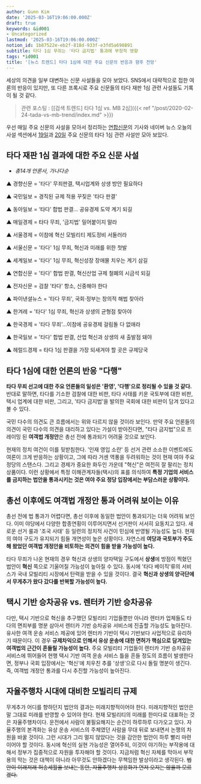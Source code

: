```yaml
---
author: Gunn Kim
date: '2025-03-16T19:06:00.000Z'
draft: true
keywords: &id001
- Uncategorized
lastmod: '2025-03-16T19:06:00.000Z'
notion_id: 1b87522e-eb2f-818d-933f-e3fd5a698891
subtitle: 타다 1심 무죄는 '타다 금지법' 통과에 부정적 영향
tags: *id001
title: '[뉴스 트렌드] 타다 1심에 대한 주요 신문의 반응과 향후 전망'
---
```


<!--
agree : 글 주제를 찾아서 들어온 방문자의 마음을 동의한다는 느낌을 준다. (유용한 기술이지만, 제대로 사용하는 사람은 드문 것이 현실이다.)
promise : 현재보다 분명히 나아질 수 있는 부분을 알려준다. (핵심만 이해한다면, 검색 상위권에 올릴 수 있다)
preview : 어떤 정보를 얻게되는지 알수 있도록 한다. (이글에서 활용법 5가지를 알아본다)
-->

세상의 의견을 일부 대변하는 신문 사설들을 모아 보았다. SNS에서 대략적으로 접한 여론의 반응이 있지만, 또 다른 프록시로 주요 신문들의 타다 재판 1심 관련 사설들도 기록이 될 것 같다.

> 관련 포스팅 : [[검색 트렌드] 타다 1심 vs. MB 2심]({{< ref "/post/2020-02-24-tada-vs-mb-trend/index.md" >}})

우선 매일 주요 신문의 사설을 모아서 정리하는 [연합신문](https://www.yna.co.kr/view/AKR20200220018400505?input=1195m)의 기사와 네이버 뉴스 오늘의 사설 섹션에서 [19일](https://news.naver.com/main/opinion/todayEditorial.nhn?date=20200219)과 [20일](https://news.naver.com/main/opinion/todayEditorial.nhn?&date=20200220&page=1) 주요 신문의 타다 1심 관련 사설만 모아 보았다.

## 타다 재판 1심 결과에 대한 주요 신문 사설
- *총14개 언론사, 가나다순*

▲ 경향신문 = '타다' 무죄판결, 택시업계와 상생 방안 필요하다

▲ 국민일보 = 경직된 규제 적용 꾸짖은 '타다 판결'

▲ 동아일보 = ‘타다’ 합법 판결… 공유경제 도약 계기 되길

▲ 매일경제 = 타다 무죄, '금지법' 밀어붙이지 말라

▲ 서울경제 = 이참에 혁신 모빌리티 제도정비 서둘러라

▲ 서울신문 = '타다' 1심 무죄, 혁신과 미래를 위한 첫발

▲ 세계일보 = '타다' 1심 무죄, 혁신성장 장애물 치우는 계기 삼길

▲ 연합신문 = '타다' 합법 판결, 혁신산업 규제 철폐의 시금석 되길

▲ 전자신문 = 검찰 '타다' 항소, 신중해야 한다

▲ 파이낸셜뉴스 = '타다 무죄', 국회·정부는 창의적 해법 찾아라

▲ 한겨레 = '타다' 1심 무죄, 혁신과 상생의 균형점 찾아야

▲ 한국경제 = '타다 무죄'…이참에 공유경제 걸림돌 다 없애라

▲ 한국일보 = '타다' 합법 판결, 산업 혁신과 상생의 새 출발점 돼야

▲ 헤럴드경제 = 타다 1심 판결을 가장 되새겨야 할 곳은 규제당국
<br/>

## 타다 1심에 대한 언론의 반응 "다행"
**타다 무죄 선고에 대한 주요 언론들의 일성은 '환영', '다행'으로 정리될 수 있을 것 같다.** 반대로 말하면, 타다를 기소한 검찰에 대한 비판, 타다 사태를 키운 국토부에 대한 비판, 택시 업계에 대한 비판, 그리고, '타다 금지법'을 발의한 국회에 대한 비판이 담겨 있다고 볼 수 있다.

국민 다수의 의견도 큰 흐름에서는 위와 다르지 않을 것이라 보인다. 만약 주요 언론들의 의견이 국민 다수의 의견을 대리하고 있다는 가설이 받아진다면, "타다 금지법"으로 프레이밍 된 **여객법 개정안**은 총선 전에 통과되기 어려울 것으로 보인다.

현재의 정치 여건이 이를 뒷받침한다. '인재 영입 소란' 등 선거 관련 소소한 이벤트에도 여론이 크게 반응하는 상황이고, 그에 따라 거센 역풍을 두려워하는 것이 현재 여야 주요 정당의 스탠스다. 그리고 경제가 중요한 화두인 가운데 "혁신"은 여전히 잘 팔리는 정치 상품이다. 이런 상황에서 특정 이해관계자들(택시)의 표를 의식하여 **특정 기업의 서비스를 금지하는 법안을 통과시키는 것은 여야 주요 정당 입장에서는 부담스러운 상황이다.**

## 총선 이후에도 여객법 개정안 통과 어려워 보이는 이유
총선 전에 법 통과가 어렵다면, 총선 이후에 동일한 법안이 통과되기는 더욱 어려워 보인다. 이미 야당에서 다양한 합종연횡이 이루어지면서 선거판이 서서히 요동치고 있다. 새로운 선거 룰과 '조국 사태' 등 일련의 정치적 사건이 민심에 반영될 가능성도 높다. 현재의 여야 구도가 유지되기 힘들 개연성이 높은 상황이다. 자연스레 **여당과 국토부가 주도해 왔었던 여객법 개정안을 비토하는 의견이 힘을 받을 가능성이 높다.**

타다 무죄가 나온 현재의 경우 혁신과 상생의 양자택일 구도에서 **상생**에 방점이 찍혔던 법안이 **혁신** 쪽으로 기울어질 가능성이 높아질 수 있다. 동시에 '타다 베이직'류의 서비스가 국내 모빌리티 시장에서 탄력을 받을 수 있을 것이다. 결국 **혁신과 상생의 양극단에서 무게추가 왔다 갔다를 반복할 가능성이 높다.** 

## 택시 기반 승차공유 vs. 렌터카 기반 승차공유

다만, 택시 기반으로 혁신을 추구했던 모빌리티 기업들뿐만 아니라 렌터카 업체들도 타다의 면죄부를 명분 삼아서 렌터카 기반 승차공유 서비스에 진출할 가능성도 높아진다. 유사한 여객 운송 서비스 제공에 있어 렌터카 기반이 택시 기반보다 사업적으로 유리하기 때문이다. 이 경우 **규제차익으로 인해서 유상 운송에 대한 면허가 핵심으로 담겨있는 여객법의 근간이 흔들릴 가능성이 높다.** 주요 모빌리티 기업들이 렌터카 기반 승차공유 서비스에 뛰어들어 현행 택시 기반 여객 운송 서비스 틀을 흔들 정도의 흐름이 발생한다면, 정부나 국회 입장에서는 '혁신'에 치우친 추를 '상생'으로 다시 돌릴 명분이 생긴다. 즉, 여객법 개정안 통과를 다시 추진할 가능성이 높아진다.

## 자율주행차 시대에 대비한 모빌리티 규제
무게추가 어디를 향하던지 법안의 결과는 미래지향적이어야 한다. 미래지향적인 법안은 말 그대로 미래를 반영할 수 있어야 한다. 현재 모빌리티의 미래를 한미다로 대표하는 것은 자율주행차이다. 운전에서 사람이 불필요해지는 순간이 하루하루 다가오고 있다. 자율주행의 본격화는 유상 운송 서비스의 주체였던 사람을 무대 뒤로 보내면서 논쟁의 차원을 바꿀 것이다. 그런 시대가 그리 멀지 않았다는 것을 감안한 법안이 하루 빨리 마련이어야 할 것이다. 동시에 혁신의 실현 가능성은 열어주되, 이것이 야기하는 부작용에 대해서 정부가 집중적으로 자원을 투자해야 할 것이다. 지금처럼 혁신 자체를 막아서 부작용의 막는 것은 대책이 아니라 아무것도 안하겠다는 무책임한 발상이라고 생각된다. ~~법안이 이래저래 허송세월을 보내는 동안, 자율주행차 상용화가 먼저 오지는 않을까 모르겠다.~~

